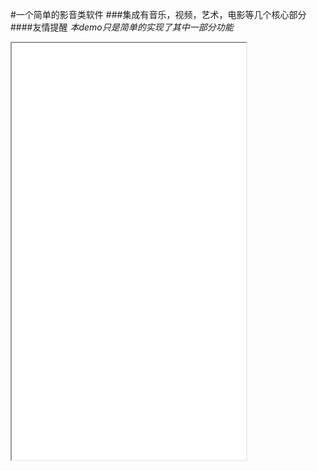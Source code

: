 #一个简单的影音类软件
###集成有音乐，视频，艺术，电影等几个核心部分
####友情提醒
*本demo只是简单的实现了其中一部分功能*

<iframe height=667 width=375 src="maweefeng/fanpianDemo/blob/master/2016-08-23%2022.38.29.gif?raw=true">

